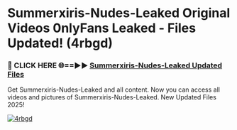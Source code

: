 # Summerxiris-Nudes-Leaked Original Videos 0nlyFans Leaked - Files Updated! (4rbgd)

<h3>🔴 CLICK HERE 🌐==►► <a href="https://tinyurl.com/yc6ubb5a" rel="nofollow">Summerxiris-Nudes-Leaked Updated Files</a></h3>

Get Summerxiris-Nudes-Leaked and all content. Now you can access all videos and pictures of Summerxiris-Nudes-Leaked. New Updated Files 2025!

[![4rbgd](https://i.imgur.com/7eu0CRL.gif)](https://tinyurl.com/yc6ubb5a)
